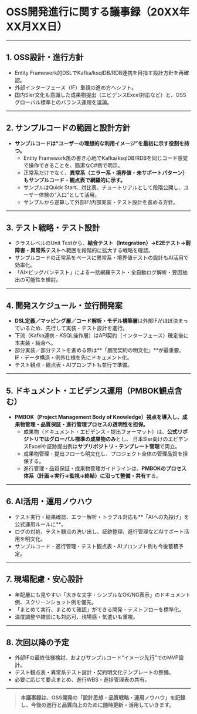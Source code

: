 # OSS開発進行に関する議事録（20XX年XX月XX日）

---

## 1. OSS設計・進行方針  
- Entity Framework的DSLでKafka/ksqlDB/RDB連携を目指す設計方針を再確認。
- 外部インターフェース（IF）重視の進め方へシフト。
- 国内SIer文化も意識した成果物提出（エビデンスExcel対応など）と、OSSグローバル標準とのバランス運用を議論。

---

## 2. サンプルコードの範囲と設計方針
- **サンプルコードは“ユーザーの理想的な利用イメージ”を最初に示す役割を持つ。**
    - Entity Framework風の書き心地でKafka/ksqlDB/RDBを同じコード感覚で操作できることを、簡潔なC#例で明示。
    - 正常系だけでなく、**異常系（エラー系・境界値・未サポートパターン）もサンプルコード・観点表で網羅的に示す。**
    - サンプルはQuick Start、対比表、チュートリアルとして段階公開し、ユーザー体験の“入口”として活用。
    - サンプルから逆算して外部IF/内部実装・テスト設計を進める方針。

---

## 3. テスト戦略・テスト設計
- クラスレベルのUnit Testから、**結合テスト（Integration）→E2Eテスト→耐障害・異常系テスト**へ範囲を段階的に拡大する戦略を確認。
- サンプルコードの正常系をベースに異常系・境界値テストの設計もAI活用で効率化。
- 「AI×ビッグバンテスト」による一括網羅テスト・全自動ログ解析・要因抽出の可能性を検討。

---

## 4. 開発スケジュール・並行開発案
- **DSL定義／マッピング層／コード解析・モデル構築層**は外部IFがほぼ決まっているため、先行して実装・テスト設計を進行。
- 下流（Kafka連携・KSQL操作層）はAPI契約（インターフェース）確定後に本実装・結合へ。
- 部分実装／部分テストを進める際は**「層間契約の明文化」**が最重要。IF・データ構造・例外仕様を先にドキュメント化。
- テスト観点・観点表・AIプロンプトも並行で準備。

---

## 5. ドキュメント・エビデンス運用（PMBOK観点含む）
- **PMBOK（Project Management Body of Knowledge）視点を導入し、成果物管理・品質保証・進行管理プロセスの透明性を担保。**
    - 成果物（ドキュメント・エビデンス・提出フォーマット）は、**公式リポジトリではグローバル標準の成果物のみ**とし、
      日本SIer向けのエビデンスExcelや証跡提出例は**サブリポジトリ・テンプレート管理**で両立。
    - 成果物管理・提出フローも明文化し、プロジェクト全体の管理品質を担保する。
    - 進行管理・品質保証・成果物管理ガイドラインは、**PMBOKのプロセス体系（計画→実行→監視→終結）に沿って整備・共有**する。

---

## 6. AI活用・運用ノウハウ
- テスト実行・結果確認、エラー解析・トラブル対応も**「AIへの丸投げ」を公式運用ルールに**。
- ログの対処、テスト観点の洗い出し、証跡整理、進行管理などAIサポート活用を明文化。
- サンプルコード・進行管理・テスト観点表・AIプロンプト例も今後蓄積予定。

---

## 7. 現場配慮・安心設計
- 年配層にも見やすい「大きな文字・シンプルなOK/NG表示」のドキュメント例、スクリーンショット例を優先。
- 「まとめて実行、まとめて確認」ができる開発・テストフローを標準化。
- 温度調整や雑談にも対応可、現場感・気遣いも重視。

---

## 8. 次回以降の予定
- 外部IFの最終仕様検討、およびサンプルコード“イメージ先行”でのMVP設計。
- テスト観点表・異常系テスト設計・契約明文化テンプレートの整備。
- 必要に応じて要点まとめ、進行WBS・進捗管理表の共有。

---

> **本議事録は、OSS開発の「設計思想・品質戦略・運用ノウハウ」を記録し、今後の進行と品質向上のために随時更新・活用していきます。**

